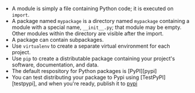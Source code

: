 -   A module is simply a file containing Python code; it is executed on `import`.
-   A package named `mypackage` is a directory named `mypackage` containing a module with a special name,  `__init__.py`; that module may be empty.  Other modules within the directory are visible after the import.
-   A package can contain subpackages.
-   Use `virtualenv` to create a separate virtual environment for each project.
-   Use `pip` to create a distributable package containing your project's software, documentation, and data.
-   The default respository for Python packages is [PyPI][pypi]
-   You can test distributing your package to Pypi using [TestPyPI][testpypi], and when you're ready, publish it to [pypi](pypi)
